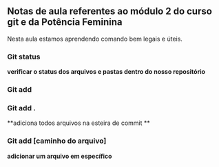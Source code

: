 

## Notas de aula referentes ao módulo 2 do curso git e  da Potência Feminina

Nesta aula estamos aprendendo comando bem legais e úteis.

### Git status

**verificar o status dos arquivos e pastas dentro do nosso repositório**

### Git add

### Git add .

**adiciona todos arquivos na esteira de commit **

### Git add [caminho do arquivo]

**adicionar um arquivo em específico**

